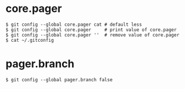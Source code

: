 # core.pager
```{bash}
$ git config --global core.pager cat # default less
$ git config --global core.pager     # print value of core.pager
$ git config --global core.pager ''  # remove value of core.pager
$ cat ~/.gitconfig
```

# pager.branch 
```{bash}
$ git config --global pager.branch false
```
